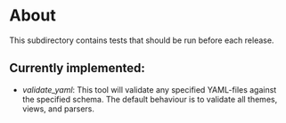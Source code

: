 # About

This subdirectory contains tests that should be run before each release.

## Currently implemented:
* _validate_yaml_: This tool will validate any specified YAML-files against
  the specified schema. The default behaviour is to validate all themes,
  views, and parsers.
